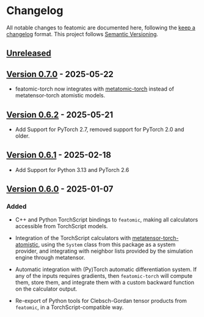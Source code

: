 # Changelog

All notable changes to featomic are documented here, following the [keep
a changelog](https://keepachangelog.com/en/1.1.0/) format. This project follows
[Semantic Versioning](https://semver.org/spec/v2.0.0.html).

## [Unreleased](https://github.com/metatensor/featomic/)

<!-- Possible sections for each package:

### Added

### Fixed

### Changed

### Removed
-->

## [Version 0.7.0](https://github.com/metatensor/featomic/releases/tag/featomic-torch-v0.7.0) - 2025-05-22

- featomic-torch now integrates with [metatomic-torch](https://github.com/metatensor/metatomic)
  instead of metatensor-torch atomistic models.

## [Version 0.6.2](https://github.com/metatensor/featomic/releases/tag/featomic-torch-v0.6.2) - 2025-05-21

- Add Support for PyTorch 2.7, removed support for PyTorch 2.0 and older.

## [Version 0.6.1](https://github.com/metatensor/featomic/releases/tag/featomic-torch-v0.6.1) - 2025-02-18

- Add Support for Python 3.13 and PyTorch 2.6


## [Version 0.6.0](https://github.com/metatensor/featomic/releases/tag/featomic-torch-v0.6.0) - 2025-01-07

### Added

- C++ and Python TorchScript bindings to `featomic`, making all calculators
  accessible from TorchScript models.

- Integration of the TorchScript calculators with
  [metatensor-torch-atomistic](https://docs.metatensor.org/latest/atomistic/index.html),
  using the `System` class from this package as a system provider, and
  integrating with neighbor lists provided by the simulation engine through
  metatensor.

- Automatic integration with (Py)Torch automatic differentiation system. If any
  of the inputs requires gradients, then `featomic-torch` will compute them,
  store them, and integrate them with a custom backward function on the
  calculator output.

- Re-export of Python tools for Clebsch-Gordan tensor products from `featomic`,
  in a TorchScript-compatible way.
